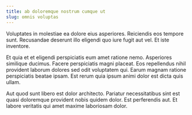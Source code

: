 ```yaml
---
title: ab doloremque nostrum cumque ut
slug: omnis voluptas
---
```


Voluptates in molestiae ea dolore eius asperiores. Reiciendis eos tempore sunt. Recusandae deserunt illo eligendi quo iure fugit aut vel. Et iste inventore.

Et quia et et eligendi perspiciatis eum amet ratione nemo. Asperiores similique ducimus. Facere perspiciatis magni placeat. Eos repellendus nihil provident laborum dolores sed odit voluptatem qui. Earum magnam ratione perspiciatis beatae ipsam. Est rerum quia ipsum animi dolor est dicta quis ullam.

Aut quod sunt libero est dolor architecto. Pariatur necessitatibus sint est quasi doloremque provident nobis quidem dolor. Est perferendis aut. Et labore veritatis qui amet maxime laboriosam dolor.
